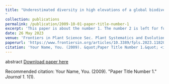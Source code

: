 ```yaml
---
title: "Underestimated diversity in high elevations of a global biodiversity hotspot: Two new endemic species of Aethionema (Brassicaceae) from the alpine zone of Iran
"
collection: publications
permalink: /publication/2009-10-01-paper-title-number-1
excerpt: 'This paper is about the number 1. The number 2 is left for future work.'
date: 26 May 2023
venue: 'Frontiers in Plant Science Sec. Plant Systematics and Evolution'
paperurl: 'https://www.frontiersin.org/articles/10.3389/fpls.2023.1182073/pdf'
citation: 'Your Name, You. (2009). &quot;Paper Title Number 1.&quot; <i>Journal 1</i>. 1(1).'
---
```

abstract
[Download paper here](https://www.frontiersin.org/articles/10.3389/fpls.2023.1182073/pdf)

Recommended citation: Your Name, You. (2009). "Paper Title Number 1." <i>Journal 1</i>. 1(1).
